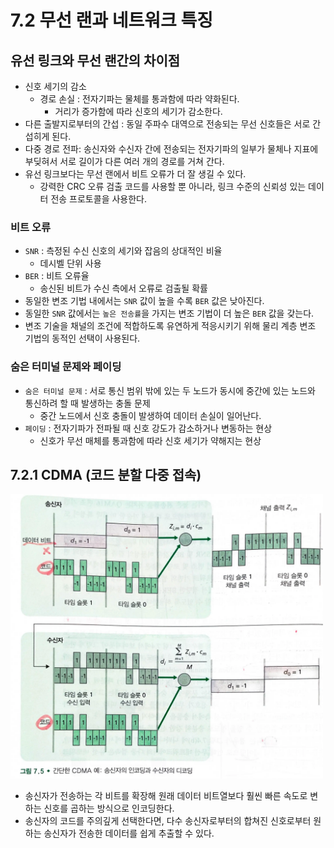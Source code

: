 # 7.2 무선 랜과 네트워크 특징

## 유선 링크와 무선 랜간의 차이점

- 신호 세기의 감소
    - 경로 손실 : 전자기파는 물체를 통과함에 따라 약화된다.
        - 거리가 증가함에 따라 신호의 세기가 감소한다.
- 다른 출발지로부터의 간섭 : 동일 주파수 대역으로 전송되는 무선 신호들은 서로 간섭히게 된다.
- 다중 경로 전파: 송신자와 수신자 간에 전송되는 전자기파의 일부가 물체나 지표에 부딪혀서 서로 길이가 다른 여러 개의 경로를 거쳐 간다.
- 유선 링크보다는 무선 랜에서 비트 오류가 더 잘 생길 수 있다.
    - 강력한 CRC 오류 검출 코드를 사용할 뿐 아니라, 링크 수준의 신뢰성 있는 데이터 전송 프로토콜을 사용한다.

### 비트 오류

- `SNR` : 측정된 수신 신호의 세기와 잡음의 상대적인 비율
    - 데시벨 단위 사용
- `BER` : 비트 오류율
    - 송신된 비트가 수신 측에서 오류로 검출될 확률
- 동일한 변조 기법 내에서는 `SNR` 값이 높을 수록 `BER` 값은 낮아진다.
- 동일한 `SNR` 값에서는 `높은 전송률`을 가지는 변조 기법이 더 높은 `BER` 값을 갖는다.
- 변조 기술을 채널의 조건에 적합하도록 유연하게 적응시키기 위해 물리 계층 변조 기법의 동적인 선택이 사용된다.

### 숨은 터미널 문제와 페이딩

- `숨은 터미널 문제` : 서로 통신 범위 밖에 있는 두 노드가 동시에 중간에 있는 노드와 통신하려 할 때 발생하는 충돌 문제
    - 중간 노드에서 신호 충돌이 발생하여 데이터 손실이 일어난다.
- `페이딩` : 전자기파가 전파될 때 신호 강도가 감소하거나 변동하는 현상
    - 신호가 무선 매체를 통과함에 따라 신호 세기가 약해지는 현상

## 7.2.1 CDMA (코드 분할 다중 접속)

<img src="img/img_2.png" width="500">

- 송신자가 전송하는 각 비트를 확장해 원래 데이터 비트열보다 훨씬 빠른 속도로 변하는 신호를 곱하는 방식으로 인코딩한다.
- 송신자의 코드를 주의깊게 선택한다면, 다수 송신자로부터의 합쳐진 신호로부터 원하는 송신자가 전송한 데이터를 쉽게 추출할 수 있다.

